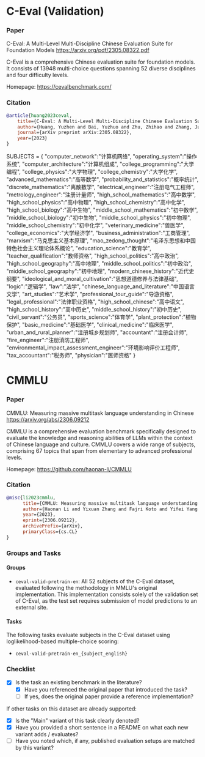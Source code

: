 # C-Eval (Validation)

### Paper
C-Eval: A Multi-Level Multi-Discipline Chinese Evaluation Suite for Foundation Models
https://arxiv.org/pdf/2305.08322.pdf

C-Eval is a comprehensive Chinese evaluation suite for foundation models.
It consists of 13948 multi-choice questions spanning 52 diverse disciplines
and four difficulty levels.

Homepage: https://cevalbenchmark.com/

### Citation

```bibtex
@article{huang2023ceval,
    title={C-Eval: A Multi-Level Multi-Discipline Chinese Evaluation Suite for Foundation Models},
    author={Huang, Yuzhen and Bai, Yuzhuo and Zhu, Zhihao and Zhang, Junlei and Zhang, Jinghan and Su, Tangjun and Liu, Junteng and Lv, Chuancheng and Zhang, Yikai and Lei, Jiayi and Fu, Yao and Sun, Maosong and He, Junxian},
    journal={arXiv preprint arXiv:2305.08322},
    year={2023}
}
```


SUBJECTS = {
    "computer_network":"计算机网络",
    "operating_system":"操作系统",
    "computer_architecture":"计算机组成",
    "college_programming":"大学编程",
    "college_physics":"大学物理",
    "college_chemistry":"大学化学",
    "advanced_mathematics":"高等数学",
    "probability_and_statistics":"概率统计",
    "discrete_mathematics":"离散数学",
    "electrical_engineer":"注册电气工程师",
    "metrology_engineer":"注册计量师",
    "high_school_mathematics":"高中数学",
    "high_school_physics":"高中物理",
    "high_school_chemistry":"高中化学",
    "high_school_biology":"高中生物",
    "middle_school_mathematics":"初中数学",
    "middle_school_biology":"初中生物",
    "middle_school_physics":"初中物理",
    "middle_school_chemistry":"初中化学",
    "veterinary_medicine":"兽医学",
    "college_economics":"大学经济学",
    "business_administration":"工商管理",
    "marxism":"马克思主义基本原理",
    "mao_zedong_thought":"毛泽东思想和中国特色社会主义理论体系概论",
    "education_science":"教育学",
    "teacher_qualification":"教师资格",
    "high_school_politics":"高中政治",
    "high_school_geography":"高中地理",
    "middle_school_politics":"初中政治",
    "middle_school_geography":"初中地理",
    "modern_chinese_history":"近代史纲要",
    "ideological_and_moral_cultivation":"思想道德修养与法律基础",
    "logic":"逻辑学",
    "law":"法学",
    "chinese_language_and_literature":"中国语言文学",
    "art_studies":"艺术学",
    "professional_tour_guide":"导游资格",
    "legal_professional":"法律职业资格",
    "high_school_chinese":"高中语文",
    "high_school_history":"高中历史",
    "middle_school_history":"初中历史",
    "civil_servant":"公务员",
    "sports_science":"体育学",
    "plant_protection":"植物保护",
    "basic_medicine":"基础医学",
    "clinical_medicine":"临床医学",
    "urban_and_rural_planner":"注册城乡规划师",
    "accountant":"注册会计师",
    "fire_engineer":"注册消防工程师",
    "environmental_impact_assessment_engineer":"环境影响评价工程师",
    "tax_accountant":"税务师",
    "physician":"医师资格"
}


# CMMLU

### Paper

CMMLU: Measuring massive multitask language understanding in Chinese
https://arxiv.org/abs/2306.09212

CMMLU is a comprehensive evaluation benchmark specifically designed to evaluate the knowledge and reasoning abilities of LLMs within the context of Chinese language and culture.
CMMLU covers a wide range of subjects, comprising 67 topics that span from elementary to advanced professional levels.

Homepage: https://github.com/haonan-li/CMMLU

### Citation

```bibtex
@misc{li2023cmmlu,
      title={CMMLU: Measuring massive multitask language understanding in Chinese},
      author={Haonan Li and Yixuan Zhang and Fajri Koto and Yifei Yang and Hai Zhao and Yeyun Gong and Nan Duan and Timothy Baldwin},
      year={2023},
      eprint={2306.09212},
      archivePrefix={arXiv},
      primaryClass={cs.CL}
}
```

### Groups and Tasks

#### Groups

- `ceval-valid-pretrain-en`: All 52 subjects of the C-Eval dataset, evaluated following the methodology in MMLU's original implementation. This implementation consists solely of the validation set of C-Eval, as the test set requires submission of model predictions to an external site.

#### Tasks


The following tasks evaluate subjects in the C-Eval dataset using loglikelihood-based multiple-choice scoring:
- `ceval-valid-pretrain-en_{subject_english}`

### Checklist

* [x] Is the task an existing benchmark in the literature?
  * [x] Have you referenced the original paper that introduced the task?
  * [ ] If yes, does the original paper provide a reference implementation?

If other tasks on this dataset are already supported:
* [x] Is the "Main" variant of this task clearly denoted?
* [x] Have you provided a short sentence in a README on what each new variant adds / evaluates?
* [ ] Have you noted which, if any, published evaluation setups are matched by this variant?

